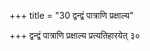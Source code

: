+++
title = "30 द्वन्द्वं पात्राणि प्रक्षाल्य"

+++
द्वन्द्वं पात्राणि प्रक्षाल्य प्रत्यतिहारयेत् ३०